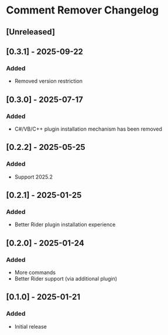 <!-- Keep a Changelog guide -> https://keepachangelog.com -->

# Comment Remover Changelog

## [Unreleased]

## [0.3.1] - 2025-09-22
### Added
- Removed version restriction

## [0.3.0] - 2025-07-17
### Added
- C#/VB/C++ plugin installation mechanism has been removed

## [0.2.2] - 2025-05-25
### Added
- Support 2025.2

## [0.2.1] - 2025-01-25
### Added
- Better Rider plugin installation experience

## [0.2.0] - 2025-01-24
### Added
- More commands
- Better Rider support (via additional plugin)

## [0.1.0] - 2025-01-21
### Added
- Initial release

